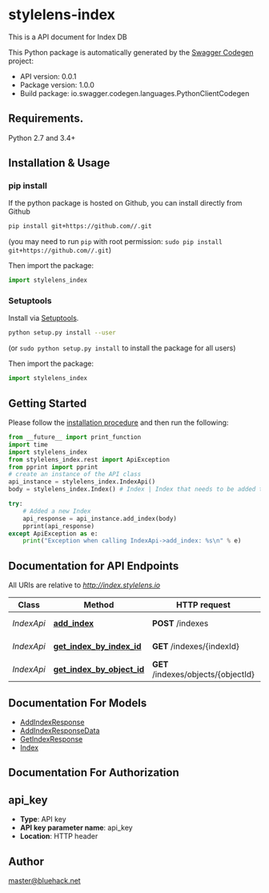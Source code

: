 # stylelens-index
This is a API document for Index DB

This Python package is automatically generated by the [Swagger Codegen](https://github.com/swagger-api/swagger-codegen) project:

- API version: 0.0.1
- Package version: 1.0.0
- Build package: io.swagger.codegen.languages.PythonClientCodegen

## Requirements.

Python 2.7 and 3.4+

## Installation & Usage
### pip install

If the python package is hosted on Github, you can install directly from Github

```sh
pip install git+https://github.com//.git
```
(you may need to run `pip` with root permission: `sudo pip install git+https://github.com//.git`)

Then import the package:
```python
import stylelens_index 
```

### Setuptools

Install via [Setuptools](http://pypi.python.org/pypi/setuptools).

```sh
python setup.py install --user
```
(or `sudo python setup.py install` to install the package for all users)

Then import the package:
```python
import stylelens_index
```

## Getting Started

Please follow the [installation procedure](#installation--usage) and then run the following:

```python
from __future__ import print_function
import time
import stylelens_index
from stylelens_index.rest import ApiException
from pprint import pprint
# create an instance of the API class
api_instance = stylelens_index.IndexApi()
body = stylelens_index.Index() # Index | Index that needs to be added to the db.

try:
    # Added a new Index
    api_response = api_instance.add_index(body)
    pprint(api_response)
except ApiException as e:
    print("Exception when calling IndexApi->add_index: %s\n" % e)

```

## Documentation for API Endpoints

All URIs are relative to *http://index.stylelens.io*

Class | Method | HTTP request | Description
------------ | ------------- | ------------- | -------------
*IndexApi* | [**add_index**](docs/IndexApi.md#add_index) | **POST** /indexes | Added a new Index
*IndexApi* | [**get_index_by_index_id**](docs/IndexApi.md#get_index_by_index_id) | **GET** /indexes/{indexId} | Get Index by indexId
*IndexApi* | [**get_index_by_object_id**](docs/IndexApi.md#get_index_by_object_id) | **GET** /indexes/objects/{objectId} | Get Index by objectId


## Documentation For Models

 - [AddIndexResponse](docs/AddIndexResponse.md)
 - [AddIndexResponseData](docs/AddIndexResponseData.md)
 - [GetIndexResponse](docs/GetIndexResponse.md)
 - [Index](docs/Index.md)


## Documentation For Authorization


## api_key

- **Type**: API key
- **API key parameter name**: api_key
- **Location**: HTTP header


## Author

master@bluehack.net


